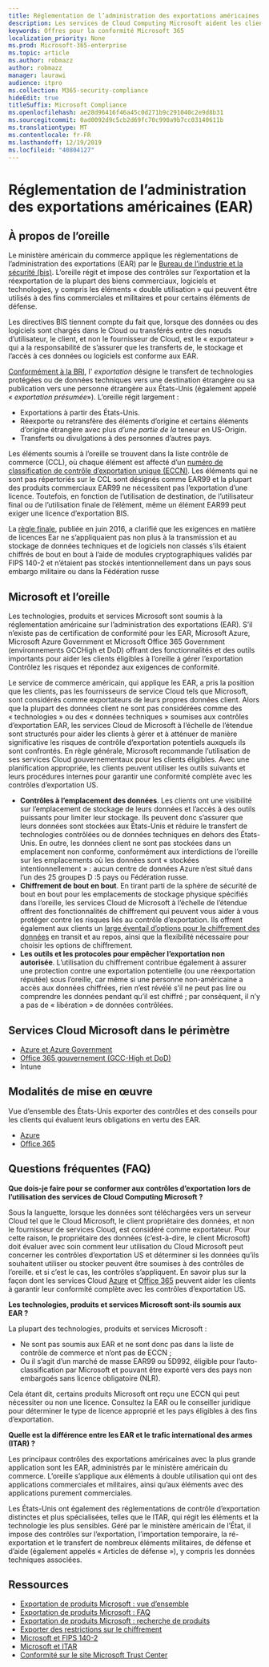 ```yaml
---
title: Réglementation de l’administration des exportations américaines (EAR)
description: Les services de Cloud Computing Microsoft aident les clients soumis aux réglementations de l’administration des exportations américaines à respecter les exigences de conformité et à gérer le risque de contrôle d’exportation.
keywords: Offres pour la conformité Microsoft 365
localization_priority: None
ms.prod: Microsoft-365-enterprise
ms.topic: article
ms.author: robmazz
author: robmazz
manager: laurawi
audience: itpro
ms.collection: M365-security-compliance
hideEdit: true
titleSuffix: Microsoft Compliance
ms.openlocfilehash: ae28d96416f46a45c0d271b9c291040c2e9d8b31
ms.sourcegitcommit: 0ad0092d9c5cb2d69fc70c990a9b7cc03140611b
ms.translationtype: MT
ms.contentlocale: fr-FR
ms.lasthandoff: 12/19/2019
ms.locfileid: "40804127"
---
```

# <a name="us-export-administration-regulations-ear"></a>Réglementation de l’administration des exportations américaines (EAR)

## <a name="about-the-ear"></a>À propos de l’oreille

Le ministère américain du commerce applique les réglementations de l’administration des exportations (EAR) par le [Bureau de l’industrie et la sécurité (bis)](https://www.bis.doc.gov/). L’oreille régit et impose des contrôles sur l’exportation et la réexportation de la plupart des biens commerciaux, logiciels et technologies, y compris les éléments « double utilisation » qui peuvent être utilisés à des fins commerciales et militaires et pour certains éléments de défense.

Les directives BIS tiennent compte du fait que, lorsque des données ou des logiciels sont chargés dans le Cloud ou transférés entre des nœuds d’utilisateur, le client, et non le fournisseur de Cloud, est le « exportateur » qui a la responsabilité de s’assurer que les transferts de, le stockage et l’accès à ces données ou logiciels est conforme aux EAR.

[Conformément à la BRI](https://www.bis.doc.gov/index.php/documents/regulation-docs/412-part-734-scope-of-the-export-administration-regulations/file), l' *exportation* désigne le transfert de technologies protégées ou de données techniques vers une destination étrangère ou sa publication vers une personne étrangère aux États-Unis (également appelé « *exportation présumée*»). L’oreille régit largement :

- Exportations à partir des États-Unis.
- Réexporte ou retransfère des éléments d’origine et certains éléments d’origine étrangère avec plus *d’une partie de la* teneur en US-Origin.
- Transferts ou divulgations à des personnes d’autres pays.

Les éléments soumis à l’oreille se trouvent dans la liste contrôle de commerce (CCL), où chaque élément est affecté d’un [numéro de classification de contrôle d’exportation unique (ECCN)](https://www.bis.doc.gov/index.php/licensing/commerce-control-list-classification/export-control-classification-number-eccn). Les éléments qui ne sont pas répertoriés sur le CCL sont désignés comme EAR99 et la plupart des produits commerciaux EAR99 ne nécessitent pas l’exportation d’une licence. Toutefois, en fonction de l’utilisation de destination, de l’utilisateur final ou de l’utilisation finale de l’élément, même un élément EAR99 peut exiger une licence d’exportation BIS.

La [règle finale](https://www.federalregister.gov/documents/2016/06/03/2016-12734/revisions-to-definitions-in-the-export-administration-regulations), publiée en juin 2016, a clarifié que les exigences en matière de licences Ear ne s’appliquaient pas non plus à la transmission et au stockage de données techniques et de logiciels non classés s’ils étaient chiffrés de bout en bout à l’aide de modules cryptographiques validés par FIPS 140-2 et n’étaient pas stockés intentionnellement dans un pays sous embargo militaire ou dans la Fédération russe

## <a name="microsoft-and-the-ear"></a>Microsoft et l’oreille

Les technologies, produits et services Microsoft sont soumis à la réglementation américaine sur l’administration des exportations (EAR). S’il n’existe pas de certification de conformité pour les EAR, Microsoft Azure, Microsoft Azure Government et Microsoft Office 365 Government (environnements GCCHigh et DoD) offrant des fonctionnalités et des outils importants pour aider les clients éligibles à l’oreille à gérer l’exportation Contrôlez les risques et répondez aux exigences de conformité.

Le service de commerce américain, qui applique les EAR, a pris la position que les clients, pas les fournisseurs de service Cloud tels que Microsoft, sont considérés comme exportateurs de leurs propres données client. Alors que la plupart des données client ne sont pas considérées comme des « technologies » ou des « données techniques » soumises aux contrôles d’exportation EAR, les services Cloud de Microsoft à l’échelle de l’étendue sont structurés pour aider les clients à gérer et à atténuer de manière significative les risques de contrôle d’exportation potentiels auxquels ils sont confrontés. En règle générale, Microsoft recommande l’utilisation de ses services Cloud gouvernementaux pour les clients éligibles. Avec une planification appropriée, les clients peuvent utiliser les outils suivants et leurs procédures internes pour garantir une conformité complète avec les contrôles d’exportation US.

- **Contrôles à l’emplacement des données**. Les clients ont une visibilité sur l’emplacement de stockage de leurs données et l’accès à des outils puissants pour limiter leur stockage. Ils peuvent donc s’assurer que leurs données sont stockées aux États-Unis et réduire le transfert de technologies contrôlées ou de données techniques en dehors des États-Unis. En outre, les données client ne sont pas stockées dans un emplacement non conforme, conformément aux interdictions de l’oreille sur les emplacements où les données sont « stockées intentionnellement » : aucun centre de données Azure n’est situé dans l’un des 25 groupes D :5 pays ou Fédération russe.
- **Chiffrement de bout en bout**. En tirant parti de la sphère de sécurité de bout en bout pour les emplacements de stockage physique spécifiés dans l’oreille, les services Cloud de Microsoft à l’échelle de l’étendue offrent des fonctionnalités de chiffrement qui peuvent vous aider à vous protéger contre les risques liés au contrôle d’exportation. Ils offrent également aux clients un [large éventail d’options pour le chiffrement des données](https://aka.ms/Azure-Encryption-Overview) en transit et au repos, ainsi que la flexibilité nécessaire pour choisir les options de chiffrement.
- **Les outils et les protocoles pour empêcher l’exportation non autorisée**. L’utilisation du chiffrement contribue également à assurer une protection contre une exportation potentielle (ou une réexportation réputée) sous l’oreille, car même si une personne non-américaine a accès aux données chiffrées, rien n’est révélé s’il ne peut pas lire ou comprendre les données pendant qu’il est chiffré ; par conséquent, il n’y a pas de « libération » de données contrôlées.

## <a name="microsoft-in-scope-cloud-services"></a>Services Cloud Microsoft dans le périmètre

- [Azure et Azure Government](https://aka.ms/AzureCompliance)
- [Office 365 gouvernement (GCC-High et DoD)](https://aka.ms/Office-365-Export-Controls)
- Intune

## <a name="how-to-implement"></a>Modalités de mise en œuvre

Vue d’ensemble des États-Unis exporter des contrôles et des conseils pour les clients qui évaluent leurs obligations en vertu des EAR.

- [Azure](https://aka.ms/Azure-Export-Controls)
- [Office 365](https://aka.ms/Office-365-Export-Controls)

## <a name="frequently-asked-questions"></a>Questions fréquentes (FAQ)

**Que dois-je faire pour se conformer aux contrôles d’exportation lors de l’utilisation des services de Cloud Computing Microsoft ?**

Sous la languette, lorsque les données sont téléchargées vers un serveur Cloud tel que le Cloud Microsoft, le client propriétaire des données, et non le fournisseur de services Cloud, est considéré comme exportateur. Pour cette raison, le propriétaire des données (c’est-à-dire, le client Microsoft) doit évaluer avec soin comment leur utilisation du Cloud Microsoft peut concerner les contrôles d’exportation US et déterminer si les données qu’ils souhaitent utiliser ou stocker peuvent être soumises à des contrôles de l’oreille. et si c’est le cas, les contrôles s’appliquent. En savoir plus sur la façon dont les services Cloud [Azure](https://servicetrust.microsoft.com/ViewPage/TrustDocuments?command=Download&downloadType=Document&downloadId=c24c11f2-2cd4-444a-9160-19762855ad3a&docTab=6d000410-c9e9-11e7-9a91-892aae8839ad_FAQ_and_White_Papers) et [Office 365](https://query.prod.cms.rt.microsoft.com/cms/api/am/binary/RE1s5kI) peuvent aider les clients à garantir leur conformité complète avec les contrôles d’exportation US.

**Les technologies, produits et services Microsoft sont-ils soumis aux EAR ?**

La plupart des technologies, produits et services Microsoft :

- Ne sont pas soumis aux EAR et ne sont donc pas dans la liste de contrôle de commerce et n’ont pas de ECCN ;
- Ou il s’agit d’un marché de masse EAR99 ou 5D992, éligible pour l’auto-classification par Microsoft et pouvant être exporté vers des pays non embargoés sans licence obligatoire (NLR).

Cela étant dit, certains produits Microsoft ont reçu une ECCN qui peut nécessiter ou non une licence. Consultez la EAR ou le conseiller juridique pour déterminer le type de licence approprié et les pays éligibles à des fins d’exportation.

**Quelle est la différence entre les EAR et le trafic international des armes (ITAR) ?**

Les principaux contrôles des exportations américaines avec la plus grande application sont les EAR, administrés par le ministère américain du commerce. L’oreille s’applique aux éléments à double utilisation qui ont des applications commerciales et militaires, ainsi qu’aux éléments avec des applications purement commerciales.

Les États-Unis ont également des réglementations de contrôle d’exportation distinctes et plus spécialisées, telles que le ITAR, qui régit les éléments et la technologie les plus sensibles. Géré par le ministère américain de l’État, il impose des contrôles sur l’exportation, l’importation temporaire, la ré-exportation et le transfert de nombreux éléments militaires, de défense et d’aide (également appelés « Articles de défense »), y compris les données techniques associées.

## <a name="resources"></a>Ressources

- [Exportation de produits Microsoft : vue d’ensemble](https://www.microsoft.com/exporting/overview.aspx)
- [Exportation de produits Microsoft : FAQ](https://www.microsoft.com/exporting/faq.aspx)
- [Exportation de produits Microsoft : recherche de produits](https://www.microsoft.com/exporting/exporting-information.aspx)
- [Exporter des restrictions sur le chiffrement](https://docs.microsoft.com/windows/uwp/security/export-restrictions-on-cryptography)
- [Microsoft et FIPS 140-2](offering-fips-140-2.md)
- [Microsoft et ITAR](offering-itar.md)
- [Conformité sur le site Microsoft Trust Center](https://www.microsoft.com/trust-center/compliance/compliance-overview)
